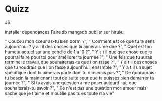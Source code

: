 # Quizz

JS

installer dependances
Faire db mangodb
publier sur hiruku

" Coucou mon coeur as-tu bien dormi ?",
      " Comment est ce que tu te sens aujourd'hui ? y a t il des choses que tu aimerais me dire ?",
      " Quel est ton humeur actuel sur une echelle de 1 a 10 ?",
      " Y a t il quelque chose que je pourrai faire pour toi pour améliorer ta journée ?",
      " Une fois que tu auras terminé le travail, que souhaiterais-tu que l'on fasse ?",
      " Y a t il des choses que tu voudrais que l'on fasse aujourd'hui, ensemble ?",
      " Y a t il un sujet spécifique dont tu aimerais parlé dont tu n'oserais pas ?",
      " De quoi aurais-tu besoin là maintenant tout de suite pour que tu puisses bien demarrer ta journée ?",
      " Si tu avais une question à me poser aujourd'hui, que souhaiterais-tu savoir ?",
      " Ce n'est pas une question mon amour mais sache que je t'aime et n'oublie pas tu es toute ma vie"

